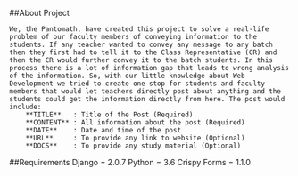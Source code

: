 ##About Project

	We, the Pantomath, have created this project to solve a real-life problem of our faculty members of conveying information to the students. If any teacher wanted to convey any message to any batch then they first had to tell it to the Class Representative (CR) and then the CR would further convey it to the batch students. In this process there is a lot of information gap that leads to wrong analysis of the information. So, with our little knowledge about Web Development we tried to create one stop for students and faculty members that would let teachers directly post about anything and the students could get the information directly from here. The post would include: 
		**TITLE**	: Title of the Post (Required)
		**CONTENT**	: All information about the post (Required)
		**DATE**	: Date and time of the post 
		**URL**		: To provide any link to website (Optional)
		**DOCS**	: To provide any study material (Optional)
 
##Requirements 
	Django 	 	 = 2.0.7
	Python 	 	 = 3.6 
	Crispy Forms = 1.1.0



